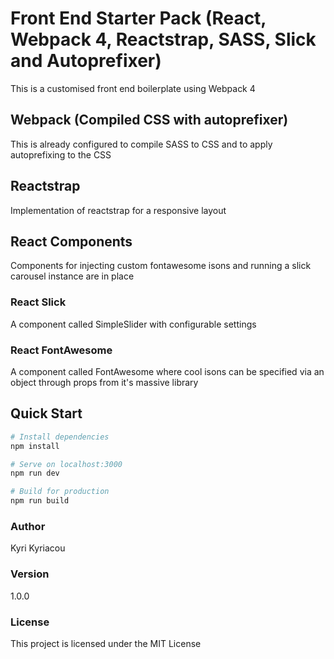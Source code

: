 # Front End Starter Pack (React, Webpack 4, Reactstrap, SASS, Slick and Autoprefixer)
This is a customised front end boilerplate using Webpack 4

## Webpack (Compiled CSS with autoprefixer)
This is already configured to compile SASS to CSS and to apply autoprefixing to the CSS

## Reactstrap
Implementation of reactstrap for a responsive layout

## React Components
Components for injecting custom fontawesome isons and running a slick carousel instance are in place

### React Slick
A component called SimpleSlider with configurable settings

### React FontAwesome
A component called FontAwesome where cool isons can be specified via an object through props from it's massive library 

## Quick Start

``` bash
# Install dependencies
npm install

# Serve on localhost:3000
npm run dev

# Build for production
npm run build
```
### Author

Kyri Kyriacou

### Version

1.0.0

### License

This project is licensed under the MIT License
